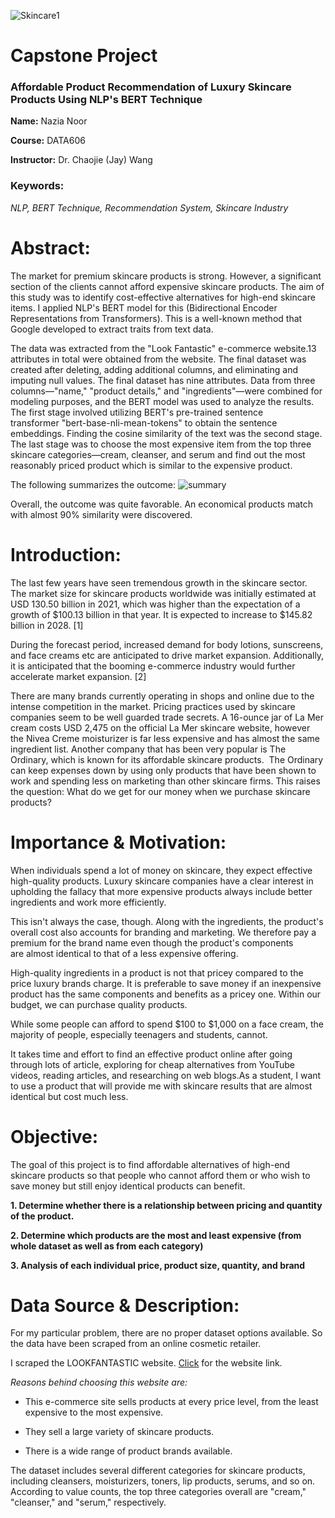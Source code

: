 ![Skincare1](https://user-images.githubusercontent.com/78176162/185502216-1b8d313c-8763-4454-acbf-1f080bc88b67.jpg)


# Capstone Project

### Affordable Product Recommendation of Luxury Skincare Products Using NLP's BERT Technique


**Name:** Nazia Noor

**Course:** DATA606

**Instructor:** Dr. Chaojie (Jay) Wang

### Keywords: 

*NLP, BERT Technique, Recommendation System, Skincare Industry*

# Abstract:
The market for premium skincare products is strong. However, a significant section of the clients cannot afford expensive skincare products. The aim of this study was to identify cost-effective alternatives for high-end skincare items. I applied NLP's BERT model for this (Bidirectional Encoder Representations from Transformers). This is a well-known method that Google developed to extract traits from text data.

The data was extracted from the "Look Fantastic" e-commerce website.13 attributes in total were obtained from the website. The final dataset was created after deleting, adding additional columns, and eliminating and imputing null values. The final dataset has nine attributes. Data from three columns—"name," "product details," and "ingredients"—were combined for modeling purposes, and the BERT model was used to analyze the results. The first stage involved utilizing BERT's pre-trained sentence transformer "bert-base-nli-mean-tokens" to obtain the sentence embeddings. Finding the cosine similarity of the text was the second stage. The last stage was to choose the most expensive item from the top three skincare categories—cream, cleanser, and serum and find out the most reasonably priced product which is similar to the expensive product.

The following summarizes the outcome:
![summary](https://user-images.githubusercontent.com/78176162/185504892-e3919cd5-d370-4b61-9885-a21e4d182cd8.png)


Overall, the outcome was quite favorable. An economical products match with almost 90% similarity were discovered.

# Introduction:
The last few years have seen tremendous growth in the skincare sector. The market size for skincare products worldwide was initially estimated at USD 130.50 billion in 2021, which was higher than the expectation of a growth of $100.13 billion in that year. It is expected to increase to $145.82 billion in 2028. [1]

During the forecast period, increased demand for body lotions, sunscreens, and face creams etc are anticipated to drive market expansion. Additionally, it is anticipated that the booming e-commerce industry would further accelerate market expansion. [2]

There are many brands currently operating in shops and online due to the intense competition in the market. Pricing practices used by skincare companies seem to be well guarded trade secrets. A 16-ounce jar of La Mer cream costs USD 2,475 on the official La Mer skincare website, however the Nivea Creme moisturizer is far less expensive and has almost the same ingredient list. Another company that has been very popular is The Ordinary, which is known for its affordable skincare products.  The Ordinary can keep expenses down by using only products that have been shown to work and spending less on marketing than other skincare firms. This raises the question: What do we get for our money when we purchase skincare products?

# Importance & Motivation:

When individuals spend a lot of money on skincare, they expect effective high-quality products. Luxury skincare companies have a clear interest in upholding the fallacy that more expensive products always include better ingredients and work more efficiently.

This isn't always the case, though. Along with the ingredients, the product's overall cost also accounts for branding and marketing. We therefore pay a premium for the brand name even though the product's components are almost identical to that of a less expensive offering.

High-quality ingredients in a product is not that pricey compared to the price luxury brands charge. It is preferable to save money if an inexpensive product has the same components and benefits as a pricey one. Within our budget, we can purchase quality products.

While some people can afford to spend $100 to $1,000 on a face cream, the majority of people, especially teenagers and students, cannot.

It takes time and effort to find an effective product online after going through lots of article, exploring for cheap alternatives from YouTube videos, reading articles, and researching on web blogs.As a student, I want to use a product that will provide me with skincare results that are almost identical but cost much less. 

# Objective:

The goal of this project is to find affordable alternatives of high-end skincare products so that people who cannot afford them or who wish to save money but still enjoy identical products can benefit.

**1. Determine whether there is a relationship between pricing and quantity of the product.**

**2. Determine which products are the most and least expensive (from whole dataset as well as from each category)**

**3. Analysis of each individual price, product size, quantity, and brand**

# Data Source & Description:

For my particular problem, there are no proper dataset options available. So the data have been scraped from an online cosmetic retailer.

I scraped the LOOKFANTASTIC website. [Click](https://us.lookfantastic.com/) for the website link.

*Reasons behind choosing this website are:*

- This e-commerce site sells products at every price level, from the least expensive to the most expensive. 

- They sell a large variety of skincare products.

- There is a wide range of product brands available.

The dataset includes several different categories for skincare products, including cleansers, moisturizers, toners, lip products, serums, and so on.
According to value counts, the top three categories overall are "cream," "cleanser," and "serum," respectively.
